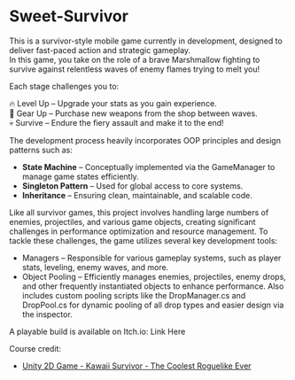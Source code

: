 # Sweet-Survivor
 
This is a survivor-style mobile game currently in development, designed to deliver fast-paced action and strategic gameplay.  
In this game, you take on the role of a brave Marshmallow fighting to survive against relentless waves of enemy flames trying to melt you!

Each stage challenges you to:  

🔥 Level Up – Upgrade your stats as you gain experience.  
🛒 Gear Up – Purchase new weapons from the shop between waves.  
💀 Survive – Endure the fiery assault and make it to the end!  

The development process heavily incorporates OOP principles and design patterns such as:

- **State Machine** – Conceptually implemented via the GameManager to manage game states efficiently.
- **Singleton Pattern** – Used for global access to core systems.
- **Inheritance** – Ensuring clean, maintainable, and scalable code.

Like all survivor games, this project involves handling large numbers of enemies, projectiles, and various game objects, creating significant challenges in performance optimization and resource management.
To tackle these challenges, the game utilizes several key development tools:

- Managers – Responsible for various gameplay systems, such as player stats, leveling, enemy waves, and more.
- Object Pooling – Efficiently manages enemies, projectiles, enemy drops, and other frequently instantiated objects to enhance performance.
  Also includes custom pooling scripts like the DropManager.cs and DropPool.cs for dynamic pooling of all drop types and easier design via the inspector.

A playable build is available on Itch.io: Link Here

Course credit:
- [Unity 2D Game - Kawaii Survivor - The Coolest Roguelike Ever](https://www.udemy.com/course/unity-2d-game-kawaii-survivor-the-coolest-roguelike-ever)
